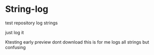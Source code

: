 # String-log
test repository
log strings

just log it 

Ktesting early preview
dont download this is for me
logs all strings but confusing
